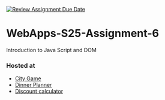 [![Review Assignment Due Date](https://classroom.github.com/assets/deadline-readme-button-22041afd0340ce965d47ae6ef1cefeee28c7c493a6346c4f15d667ab976d596c.svg)](https://classroom.github.com/a/URRZ2TIg)
# WebApps-S25-Assignment-6
Introduction to Java Script and DOM


### Hosted at 
- [City Game]([https://44-563-webapps-s25.github.io/44563-webapps-s25-assignment6-ViswasS/city.html)
- [Dinner Planner](https://44-563-webapps-s25.github.io/44563-webapps-s25-assignment6-ViswasS/dinner.html)
- [Discount calculator](https://44-563-webapps-s25.github.io/44563-webapps-s25-assignment6-ViswasS/message.html)
